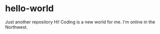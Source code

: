 # hello-world
Just another repository 
Hi!
Coding is a new world for me. I'm online in the Northwest.
